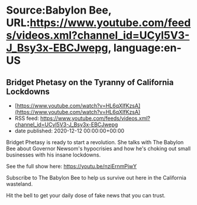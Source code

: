 # Source:Babylon Bee, URL:https://www.youtube.com/feeds/videos.xml?channel_id=UCyl5V3-J_Bsy3x-EBCJwepg, language:en-US

## Bridget Phetasy on the Tyranny of California Lockdowns
 - [https://www.youtube.com/watch?v=HL6qXIfKzsA](https://www.youtube.com/watch?v=HL6qXIfKzsA)
 - RSS feed: https://www.youtube.com/feeds/videos.xml?channel_id=UCyl5V3-J_Bsy3x-EBCJwepg
 - date published: 2020-12-12 00:00:00+00:00

Bridget Phetasy is ready to start a revolution. She talks with The Babylon Bee about Governor Newsom's hypocrisies and how he's choking out small businesses with his insane lockdowns.

See the full show here:
https://youtu.be/nziErnmPjwY

Subscribe to The Babylon Bee to help us survive out here in the California wasteland.

Hit the bell to get your daily dose of fake news that you can trust.

